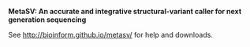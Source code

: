 <b>MetaSV: An accurate and integrative structural-variant caller for next generation sequencing</b>

See http://bioinform.github.io/metasv/ for help and downloads. 

